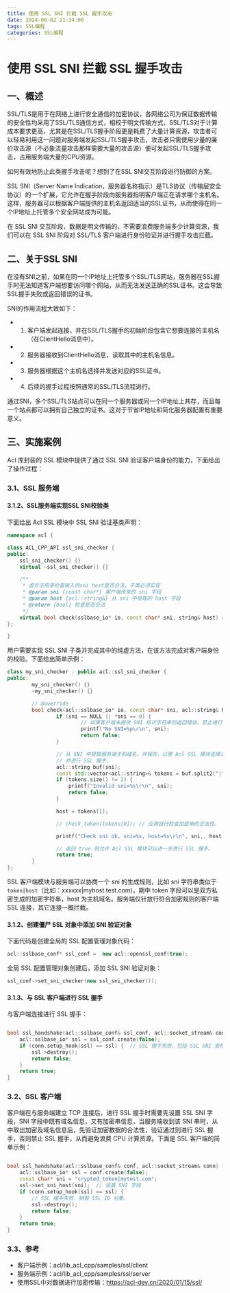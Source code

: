 ```yaml
---
title: 使用 SSL SNI 拦截 SSL 握手攻击
date: 2024-06-02 21:34:00
tags: SSL编程
categories: SSL编程
---
```


# 使用 SSL SNI 拦截 SSL 握手攻击

## 一、概述

SSL/TLS是用于在网络上进行安全通信的加密协议，各网络公司为保证数据传输的安全性均采用了SSL/TLS通信方式，相校于明文传输方式，SSL/TLS对于计算成本要求更高，尤其是在SSL/TLS握手阶段更是耗费了大量计算资源，攻击者可以轻易利用这一问题对服务端发起SSL/TLS握手攻击，攻击者只需使用少量的廉价攻击源（不必象流量攻击那样需要大量的攻击源）便可发起SSL/TLS握手攻击，占用服务端大量的CPU资源。

如何有效地防止此类握手攻击呢？想到了在SSL SNI交互阶段进行防御的方案。

SSL SNI（Server Name Indication，服务器名称指示）是TLS协议（传输层安全协议）的一个扩展，它允许在握手阶段向服务器指明客户端正在请求哪个主机名。这样，服务器可以根据客户端提供的主机名返回适当的SSL证书，从而使得在同一个IP地址上托管多个安全网站成为可能。

在 SSL SNI 交互阶段，数据是明文传输的，不需要浪费服务端多少计算资源，我们可以在 SSL SNI 阶段对 SSL/TLS 客户端进行身份验证并进行握手攻击拦截。

## 二、关于SSL SNI

在没有SNI之前，如果在同一个IP地址上托管多个SSL/TLS网站，服务器在SSL握手时无法知道客户端想要访问哪个网站，从而无法发送正确的SSL证书。这会导致SSL握手失败或返回错误的证书。

SNI的作用流程大致如下：
- 1. 客户端发起连接，并在SSL/TLS握手的初始阶段包含它想要连接的主机名（在ClientHello消息中）。
- 2. 服务器接收到ClientHello消息，读取其中的主机名信息。
- 3. 服务器根据这个主机名选择并发送对应的SSL证书。
- 4. 后续的握手过程按照通常的SSL/TLS流程进行。

通过SNI，多个SSL/TLS站点可以在同一个服务器或同一个IP地址上共存，而且每一个站点都可以拥有自己独立的证书。这对于节省IP地址和简化服务器配置有重要意义。

## 三、实施案例

Acl 库封装的 SSL 模块中提供了通过 SSL SNI 验证客户端身份的能力，下面给出了操作过程：

### 3.1、SSL 服务端

#### 3.1.2、SSL服务端实现SSL SNI校验类

下面给出 Acl SSL 模块中 SSL SNI 验证基类声明：

```c++
namespace acl {

class ACL_CPP_API ssl_sni_checker {
public:
	ssl_sni_checker() {}
	virtual ~ssl_sni_checker() {}

	/**
	 * 虚方法用来检查输入的sni host是否合法，子类必须实现
	 * @param sni {const char*} 客户端传来的 sni 字段
	 * @param host {acl::string&} 从 sni 中提取的 host 字段
	 * @return {bool} 检查是否合法
	 */
	virtual bool check(sslbase_io* io, const char* sni, string& host) = 0;
};

}
```
用户需要实现 SSL SNI 子类并完成其中的纯虚方法，在该方法完成对客户端身份的校验。下面给出简单示例：

```c++
class my_sni_checker : public acl::ssl_sni_checker {
public:
        my_sni_checker() {}
        ~my_sni_checker() {}

        // @override
        bool check(acl::sslbase_io* io, const char* sni, acl::string& host) {
                if (sni == NULL || *sni == 0) {
                        // 如果客户端未提供 SNI 标识字符串则返回错误，禁止进行 SSL 握手. 
                        printf("No SNI=%p\r\n", sni);
                        return false;
                }

                // 从 SNI 中提取服务端主机域名，并保存，以便 Acl SSL 模块选择本地的 SSL 证书
                // 并进行 SSL 握手。
                acl::string buf(sni);
                const std::vector<acl::string>& tokens = buf.split2("|");
                if (tokens.size() != 2) {
                    printf("Invalid sni=%s\r\n", sni);
                    return false;
                }

                host = tokens[1];

                // check_token(tokens[0]); // 应用自行检查加密串的合法性。

                printf("Check sni ok, sni=%s, host=%s\r\n", sni,, host.c_str());

                // 返回 true 则允许 Acl SSL 模块可以进一步进行 SSL 握手。
                return true;
        }
};
```

SSL 客户端模块与服务端可以协商一个 sni 的生成规则，比如 sni 字符串类似于 `token|host`（比如：xxxxxx|myhost.test.com)，期中 token 字段可以是双方私密生成的加密字符串，host 为主机域名。服务端仅针放行符合加密规则的客户端 SSL 连接，其它连接一概拦截。

#### 3.1.2、创建僵尸 SSL 对象中添加 SNI 验证对象

下面代码是创建全局的 SSL 配置管理对象代码：
```c++
acl::sslbase_conf* ssl_conf =  new acl::openssl_conf(true);
```

全局 SSL 配置管理对象创建后，添加 SSL SNI 验证对象：

```c++
ssl_conf->set_sni_checker(new ssl_sni_checker());
```

#### 3.1.3、与 SSL 客户端进行 SSL 握手

与客户端连接进行 SSL 握手：

```c++

bool ssl_handshake(acl::sslbase_conf& ssl_conf, acl::socket_stream& conn) {
    acl::sslbase_io* ssl = ssl_conf.create(false);
    if (conn.setup_hook(ssl) == ssl) {  // SSL 握手失败，包括 SSL SNI 查检失败。
        ssl->destroy();
        return false;
    }
    return true;
}
```

### 3.2、SSL 客户端

客户端在与服务端建立 TCP 连接后，进行 SSL 握手时需要先设置 SSL SNI 字段，SNI 字段中既有域名信息，又有加密串信息，当服务端收到该 SNI 串时，从中取出加密及域名信息后，先验证加密数据的合法性，验证通过则进行 SSL 握手，否则禁止 SSL 握手，从而避免浪费 CPU 计算资源。下面是 SSL 客户端的简单示例：

```c++

bool ssl_handshake(acl::sslbase_conf& conf, acl::socket_stream& conn) {
    acl::sslbase_io* ssl = conf.create(false);
    const char* sni = "crypted_token|mytest.com";
    ssl->set_sni_host(sni);  // 设置 SNI 字段
    if (conn.setup_hook(ssl) == ssl) {
        // SSL 握手失败，销毁 SSL IO 对象。
        ssl->destroy();
        return false;
    }
    return true;
}
```

### 3.3、参考

- 客户端示例：acl/lib_acl_cpp/samples/ssl/client
- 服务端示例：acl/lib_acl_cpp/samples/ssl/server
- 使用SSL中对数据进行加密传输：https://acl-dev.cn/2020/01/15/ssl/
